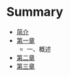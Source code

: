# Summary

* [简介](README.md)
* [第一章](di-yi-zhang.md)
  * 一、概述
* [第二章](di-er-zhang.md)
* [第三章](di-san-zhang.md)

